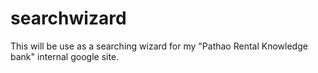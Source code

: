 # searchwizard
This will be use as a searching wizard for my "Pathao Rental Knowledge bank" internal google site. 
